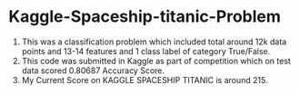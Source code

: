 # Kaggle-Spaceship-titanic-Problem
1. This was a classification problem which included total around 12k data points and 13-14 features and 1 class label of category True/False.
2. This code was submitted in Kaggle as part of competition which on test data scored 0.80687 Accuracy Score.
3. My Current Score on KAGGLE SPACESHIP TITANIC is around 215.
